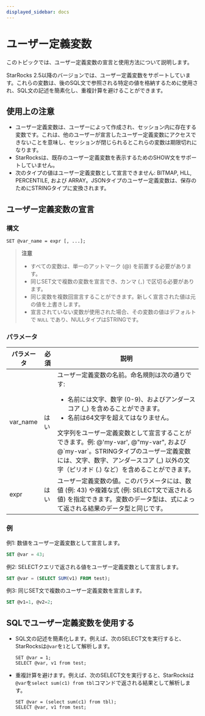```yaml
---
displayed_sidebar: docs
---
```


# ユーザー定義変数

このトピックでは、ユーザー定義変数の宣言と使用方法について説明します。

StarRocks 2.5以降のバージョンでは、ユーザー定義変数をサポートしています。これらの変数は、後のSQL文で参照される特定の値を格納するために使用され、SQL文の記述を簡素化し、重複計算を避けることができます。

## 使用上の注意

- ユーザー定義変数は、ユーザーによって作成され、セッション内に存在する変数です。これは、他のユーザーが宣言したユーザー定義変数にアクセスできないことを意味し、セッションが閉じられるとこれらの変数は期限切れになります。
- StarRocksは、既存のユーザー定義変数を表示するためのSHOW文をサポートしていません。
- 次のタイプの値はユーザー定義変数として宣言できません: BITMAP, HLL, PERCENTILE, および ARRAY。JSONタイプのユーザー定義変数は、保存のためにSTRINGタイプに変換されます。

## ユーザー定義変数の宣言

### 構文

```Plain
SET @var_name = expr [, ...];
```

> **注意**
>
> - すべての変数は、単一のアットマーク (@) を前置する必要があります。
> - 同じSET文で複数の変数を宣言でき、カンマ (`,`) で区切る必要があります。
> - 同じ変数を複数回宣言することができます。新しく宣言された値は元の値を上書きします。
> - 宣言されていない変数が使用された場合、その変数の値はデフォルトで `NULL` であり、NULLタイプはSTRINGです。

### パラメータ

| **パラメータ** | **必須** | **説明** |
| ------------- | ------------ | ------------------------------------------------------------ |
| var_name      | はい          | ユーザー定義変数の名前。命名規則は次の通りです:<ul><li>名前には文字、数字 (0-9)、およびアンダースコア (\_) を含めることができます。</li><li>名前は64文字を超えてはなりません。</li></ul>文字列をユーザー定義変数として宣言することができます。例: @'my-var', @"my-var", および @\`my-var\`。STRINGタイプのユーザー定義変数には、文字、数字、アンダースコア (_) 以外の文字（ピリオド (.) など）を含めることができます。 |
| expr          | はい          | ユーザー定義変数の値。このパラメータには、数値 (例: 43) や複雑な式 (例: SELECT文で返される値) を指定できます。変数のデータ型は、式によって返される結果のデータ型と同じです。 |

### 例

例1: 数値をユーザー定義変数として宣言します。

```SQL
SET @var = 43;
```

例2: SELECTクエリで返される値をユーザー定義変数として宣言します。

```SQL
SET @var = (SELECT SUM(v1) FROM test);
```

例3: 同じSET文で複数のユーザー定義変数を宣言します。

```SQL
SET @v1=1, @v2=2;
```

## SQLでユーザー定義変数を使用する

- SQL文の記述を簡素化します。例えば、次のSELECT文を実行すると、StarRocksは`@var`を`1`として解析します。

  ```Plain
  SET @var = 1;
  SELECT @var, v1 from test;
  ```

- 重複計算を避けます。例えば、次のSELECT文を実行すると、StarRocksは`@var`を`select sum(c1) from tbl`コマンドで返される結果として解析します。

  ```Plain
  SET @var = (select sum(c1) from tbl);
  SELECT @var, v1 from test;
  ```